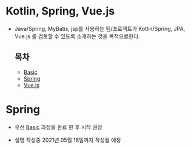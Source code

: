 # Kotlin, Spring, Vue.js
- Java/Spring, MyBatis, jsp를 사용하는 팀/프로젝트가 Kotlin/Spring, JPA, Vue.js 를 검토할 수 있도록 소개하는 것을 목적으로한다.
  ## 목차
  - [Basic](https://github.com/saro-example/kotlin-vue--basic)
  - [Spring](https://github.com/saro-example/kotlin-vue--spring)
  - [Vue.js](https://github.com/saro-example/kotlin-vue--vue)

# Spring
- 우선 [Basic](https://github.com/saro-example/kotlin-vue--basic) 과정을 완료 한 후 시작 권장

- 설명 작성중 2021년 05월 18일까지 작성될 예정
